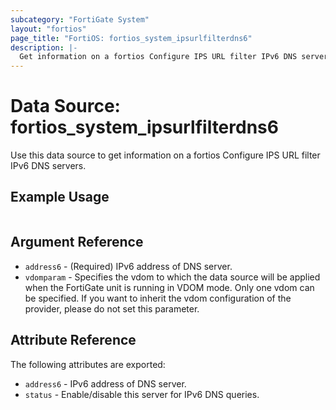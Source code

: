 ```yaml
---
subcategory: "FortiGate System"
layout: "fortios"
page_title: "FortiOS: fortios_system_ipsurlfilterdns6"
description: |-
  Get information on a fortios Configure IPS URL filter IPv6 DNS servers.
---
```


# Data Source: fortios_system_ipsurlfilterdns6
Use this data source to get information on a fortios Configure IPS URL filter IPv6 DNS servers.


## Example Usage

```hcl

```

## Argument Reference

* `address6` - (Required) IPv6 address of DNS server.
* `vdomparam` - Specifies the vdom to which the data source will be applied when the FortiGate unit is running in VDOM mode. Only one vdom can be specified. If you want to inherit the vdom configuration of the provider, please do not set this parameter.

## Attribute Reference

The following attributes are exported:

* `address6` - IPv6 address of DNS server.
* `status` - Enable/disable this server for IPv6 DNS queries.
